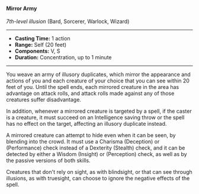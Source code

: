 #### Mirror Army
*7th-level illusion* (Bard, Sorcerer, Warlock, Wizard)
___
- **Casting Time:** 1 action 
- **Range:** Self (20 feet) 
- **Components:** V, S 
- **Duration:** Concentration, up to 1 minute 
---
You weave an army of illusory duplicates, which mirror the appearance and actions of you and each creature of your choice that you can see within 20 feet of you. Until the spell ends, each mirrored creature in the area has advantage on attack rolls, and attack rolls made against any of those creatures suffer disadvantage. 

In addition, whenever a mirrored creature is targeted by a spell, if the caster is a creature, it must succeed on an Intelligence saving throw or the spell has no effect on the target, affecting an illusory duplicate instead.

A mirrored creature can attempt to hide even when it can be seen, by blending into the crowd. It must use a Charisma (Deception) or (Performance) check instead of a Dexterity (Stealth) check, and it can be detected by either a Wisdom (Insight) or (Perception) check, as well as by the passive versions of both skills. 

Creatures that don't rely on sight, as with blindsight, or that can see through illusions, as with truesight, can choose to ignore the negative effects of the spell.
